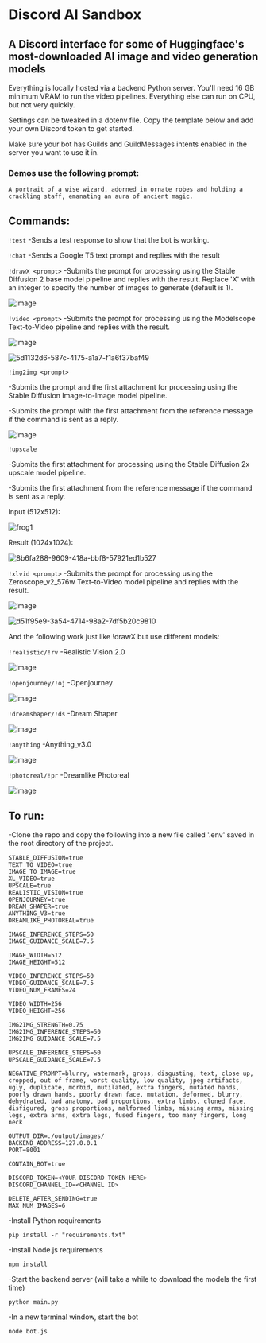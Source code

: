 # Discord AI Sandbox

## A Discord interface for some of Huggingface's most-downloaded AI image and video generation models

Everything is locally hosted via a backend Python server. You'll need 16 GB minimum VRAM to run the video pipelines. Everything else can run on CPU, but not very quickly.

Settings can be tweaked in a dotenv file. Copy the template below and add your own Discord token to get started.

Make sure your bot has Guilds and GuildMessages intents enabled in the server you want to use it in.

### Demos use the following prompt:
`A portrait of a wise wizard, adorned in ornate robes and holding a crackling staff, emanating an aura of ancient magic.`

## Commands:

`!test`
-Sends a test response to show that the bot is working.

`!chat`
-Sends a Google T5 text prompt and replies with the result

`!drawX <prompt>`
-Submits the prompt for processing using the Stable Diffusion 2 base model pipeline and replies with the result. Replace 'X' with an integer to specify the number of images to generate (default is 1).

![image](https://github.com/jocoly/DiscordAISandbox/assets/62028785/37319429-97ee-4cc4-aa6c-df4e826972f5)

`!video <prompt>`
-Submits the prompt for processing using the Modelscope Text-to-Video pipeline and replies with the result.

![image](https://github.com/jocoly/DiscordAISandbox/assets/62028785/2b909e1c-f68b-4041-9e6a-5d33420d9fdf)

![5d1132d6-587c-4175-a1a7-f1a6f37baf49](https://github.com/jocoly/DiscordAISandbox/assets/62028785/c51bf22f-0709-41fb-960a-a4f61807189f)

`!img2img <prompt>`

-Submits the prompt and the first attachment for processing using the Stable Diffusion Image-to-Image model pipeline.

-Submits the prompt with the first attachment from the reference message if the command is sent as a reply.

![image](https://github.com/jocoly/DiscordAISandbox/assets/62028785/fad818fb-2fd7-49b5-943b-66400df780d9)

`!upscale`

-Submits the first attachment for processing using the Stable Diffusion 2x upscale model pipeline.

-Submits the first attachment from the reference message if the command is sent as a reply.

Input (512x512):

![frog1](https://github.com/jocoly/DiscordAISandbox/assets/62028785/8aad69bb-73d5-4ff6-a45c-8d9b6ffa1918)

Result (1024x1024):

![8b6fa288-9609-418a-bbf8-57921ed1b527](https://github.com/jocoly/DiscordAISandbox/assets/62028785/0d3d61b4-b84c-45b0-8cde-17980be11b3a)


`!xlvid <prompt>`
-Submits the prompt for processing using the Zeroscope_v2_576w Text-to-Video model pipeline and replies with the result.

![image](https://github.com/jocoly/DiscordAISandbox/assets/62028785/ca71f9ef-6b94-49bc-a5d5-e787bb49d06a)

![d51f95e9-3a54-4714-98a2-7df5b20c9810](https://github.com/jocoly/DiscordAISandbox/assets/62028785/764ed152-c85d-4014-be21-7b4baa9cbcc0)

And the following work just like !drawX but use different models:

`!realistic/!rv`
-Realistic Vision 2.0

![image](https://github.com/jocoly/DiscordAISandbox/assets/62028785/c8df23cc-8c39-415a-b92a-859a74ebefcf)

    
`!openjourney/!oj`
-Openjourney

![image](https://github.com/jocoly/DiscordAISandbox/assets/62028785/dd8660bb-f699-40eb-9a3c-e2c377098908)

    
`!dreamshaper/!ds`
-Dream Shaper

![image](https://github.com/jocoly/DiscordAISandbox/assets/62028785/cec6262a-1945-4b4e-b272-b5e2f67a6061)

    
`!anything`
-Anything_v3.0

![image](https://github.com/jocoly/DiscordAISandbox/assets/62028785/c1bc414a-b555-47a2-a7a5-c2b152734a56)

    
`!photoreal/!pr`
-Dreamlike Photoreal

![image](https://github.com/jocoly/DiscordAISandbox/assets/62028785/02142ff9-d150-4999-bf64-ebe38114de10)


## To run:

-Clone the repo and copy the following into a new file called '.env' saved in the root directory of the project.

    STABLE_DIFFUSION=true
    TEXT_TO_VIDEO=true
    IMAGE_TO_IMAGE=true
    XL_VIDEO=true
    UPSCALE=true
    REALISTIC_VISION=true
    OPENJOURNEY=true
    DREAM_SHAPER=true
    ANYTHING_V3=true
    DREAMLIKE_PHOTOREAL=true
    
    IMAGE_INFERENCE_STEPS=50
    IMAGE_GUIDANCE_SCALE=7.5
    
    IMAGE_WIDTH=512
    IMAGE_HEIGHT=512
    
    VIDEO_INFERENCE_STEPS=50
    VIDEO_GUIDANCE_SCALE=7.5
    VIDEO_NUM_FRAMES=24
    
    VIDEO_WIDTH=256
    VIDEO_HEIGHT=256
    
    IMG2IMG_STRENGTH=0.75
    IMG2IMG_INFERENCE_STEPS=50
    IMG2IMG_GUIDANCE_SCALE=7.5
    
    UPSCALE_INFERENCE_STEPS=50
    UPSCALE_GUIDANCE_SCALE=7.5
    
    NEGATIVE_PROMPT=blurry, watermark, gross, disgusting, text, close up, cropped, out of frame, worst quality, low quality, jpeg artifacts, ugly, duplicate, morbid, mutilated, extra fingers, mutated hands, poorly drawn hands, poorly drawn face, mutation, deformed, blurry, dehydrated, bad anatomy, bad proportions, extra limbs, cloned face, disfigured, gross proportions, malformed limbs, missing arms, missing legs, extra arms, extra legs, fused fingers, too many fingers, long neck
    
    OUTPUT_DIR=./output/images/
    BACKEND_ADDRESS=127.0.0.1
    PORT=8001
    
    CONTAIN_BOT=true
    
    DISCORD_TOKEN=<YOUR DISCORD TOKEN HERE>
    DISCORD_CHANNEL_ID=<CHANNEL ID>
    
    DELETE_AFTER_SENDING=true
    MAX_NUM_IMAGES=6

-Install Python requirements
    
    pip install -r "requirements.txt"

-Install Node.js requirements

    npm install

-Start the backend server (will take a while to download the models the first time)
    
    python main.py

-In a new terminal window, start the bot

    node bot.js
